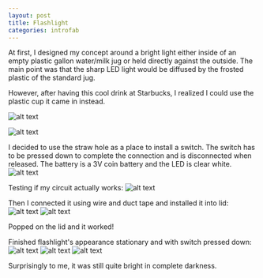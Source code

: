 ```yaml
---
layout: post
title: Flashlight
categories: introfab
---
```


At first, I designed my concept around a bright light either inside of an empty plastic gallon water/milk jug or held directly against the outside. The main point was that the sharp LED light would be diffused by the frosted plastic of the standard jug.

However, after having this cool drink at Starbucks, I realized I could use the plastic cup it came in instead.

![alt text](https://raw.githubusercontent.com/jirrian/jirrian.github.io/master/images/introfab/flashlight/IMG_20170909_164124.jpg)

![alt text](https://raw.githubusercontent.com/jirrian/jirrian.github.io/master/images/introfab/flashlight/IMG_20170912_201824.jpg)

I decided to use the straw hole as a place to install a switch. The switch has to be pressed down to complete the connection and is disconnected when released. The battery is a 3V coin battery and the LED is clear white.
![alt text](https://raw.githubusercontent.com/jirrian/jirrian.github.io/master/images/introfab/flashlight/IMG_20170912_220511.jpg)

Testing if my circuit actually works:
![alt text](https://raw.githubusercontent.com/jirrian/jirrian.github.io/master/images/introfab/flashlight/IMG_20170912_211443.jpg)

Then I connected it using wire and duct tape and installed it into lid:
![alt text](https://raw.githubusercontent.com/jirrian/jirrian.github.io/master/images/introfab/flashlight/IMG_20170912_215910.jpg)
![alt text](https://raw.githubusercontent.com/jirrian/jirrian.github.io/master/images/introfab/flashlight/IMG_20170912_215927.jpg)

Popped on the lid and it worked!

Finished flashlight's appearance stationary and with switch pressed down:
![alt text](https://raw.githubusercontent.com/jirrian/jirrian.github.io/master/images/introfab/flashlight/IMG_20170912_220018.jpg)
![alt text](https://raw.githubusercontent.com/jirrian/jirrian.github.io/master/images/introfab/flashlight/IMG_20170912_220029.jpg)
![alt text](https://raw.githubusercontent.com/jirrian/jirrian.github.io/master/images/introfab/flashlight/IMG_20170912_220039.jpg)

Surprisingly to me, it was still quite bright in complete darkness.



